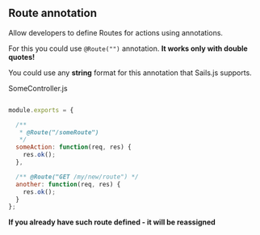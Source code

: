 ## Route annotation

Allow developers to define Routes for actions using annotations.

For this you could use `@Route("")` annotation. **It works only with double quotes!**

You could use any **string** format for this annotation that Sails.js supports.

SomeController.js
```javascript

module.exports = {

  /**
   * @Route("/someRoute")
   */
  someAction: function(req, res) {
    res.ok();
  },

  /** @Route("GET /my/new/route") */
  another: function(req, res) {
    res.ok();
  }
};

```

**If you already have such route defined - it will be reassigned**
